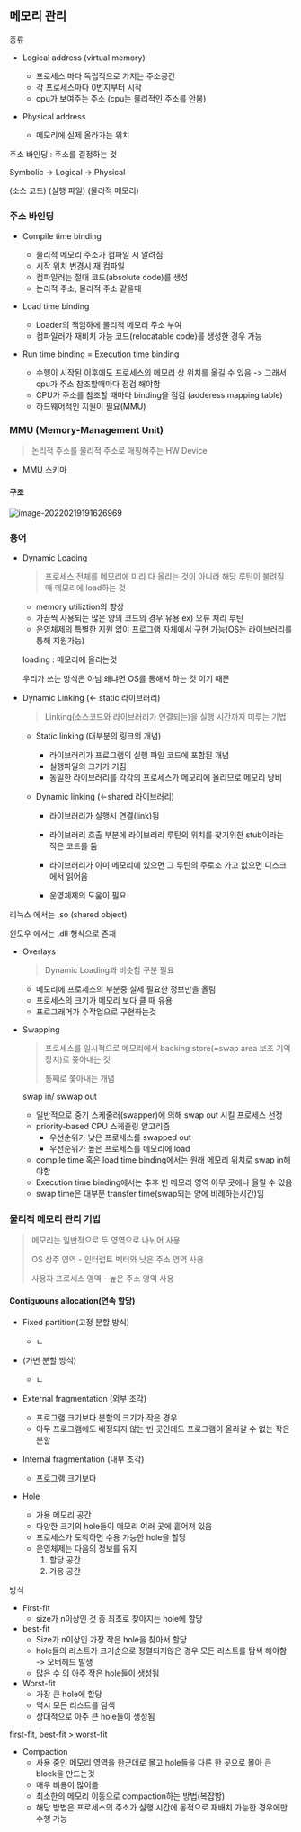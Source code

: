 ## 메모리 관리

종류

* Logical address (virtual memory)

  * 프로세스 마다 독립적으로 가지는 주소공간
  * 각 프로세스마다 0번지부터 시작
  * cpu가 보여주는 주소 (cpu는 물리적인 주소를 안봄)

  

* Physical address

  * 메모리에 실제 올라가는 위치



주소 바인딩 : 주소를 결정하는 것

Symbolic -> Logical -> Physical

(소스 코드)  (실행 파일)  (물리적 메모리)



### 주소 바인딩

* Compile time binding
  * 물리적 메모리 주소가 컴파일 시 알려짐
  * 시작 위치 변경시 재 컴파일
  * 컴파일러는 절대 코드(absolute code)를 생성
  * 논리적 주소, 물리적 주소 같을때 



* Load time binding
  * Loader의 책임하에 물리적 메모리 주소 부여
  * 컴파일러가 재비치 가능 코드(relocatable code)를 생성한 경우 가능



* Run time binding = Execution time binding
  * 수행이 시작된 이후에도 프로세스의 메모리 상 위치를 옮길 수 있음 -> 그래서 cpu가 주소 참조할때마다 점검 해야함
  * CPU가 주소를 참조할 때마다 binding을 점검 (adderess mapping table)
  * 하드웨어적인 지원이 필요(MMU)



### MMU (Memory-Management Unit)

> 논리적 주소를 물리적 주소로 매핑해주는 HW Device

* MMU 스키마

#### 구조 

![image-20220219191626969](C:\Users\sw133\ssafy7\TIL\OS\DeadLock\image-20220219191626969.png)

  

### 용어

* Dynamic Loading

  > 프로세스 전체를 메모리에 미리 다 올리는 것이 아니라 해당 루틴이 불려질 때 메모리에 load하는 것

  * memory utiliztion의 향상
  * 가끔씩 사용되는 많은 양의 코드의 경우 유용 ex) 오류 처리 루틴
  * 운영체제의 특별한 지원 없이 프로그램 자체에서 구현 가능(OS는 라이브러리를 통해 지원가능)

  loading : 메모리에 올리는것

  우리가 쓰는 방식은 아님 왜냐면 OS를 통해서 하는 것 이기 때문

  

* Dynamic Linking (<- static 라이브러리)

  > Linking(소스코드와 라이브러리가 연결되는)을 실행 시간까지 미루는 기법

  * Static linking (대부분의 링크의 개념)
    * 라이브러리가 프로그램의 실행 파일 코드에 포함된 개념
    * 실행파일의 크기가 커짐
    * 동일한 라이브러리를 각각의 프로세스가 메모리에 올리므로 메모리 낭비
    
  * Dynamic linking (<-shared 라이브러리)
    * 라이브러리가 실행시 연결(link)됨
    
    * 라이브러리 호출 부분에 라이브러리 루틴의 위치를 찾기위한 stub이라는 작은 코드를 둠
    
    * 라이브러리가 이미 메모리에 있으면 그 루틴의 주로소 가고 없으면 디스크에서 읽어옴
    
    * 운영체제의 도움이 필요
    
      

리눅스 에서는 .so (shared object)

윈도우 에서는 .dll 형식으로 존재



* Overlays

  > Dynamic Loading과 비슷함 구분 필요

  * 메모리에 프로세스의 부분중 실제 필요한 정보만을 올림
  * 프로세스의 크기가 메모리 보다 클 때 유용
  * 프로그래머가 수작업으로 구현하는것



* Swapping

  > 프로세스를 일시적으로 메모리에서 backing store(=swap area 보조 기억장치)로 쫒아내는 것
  >
  > 통째로 쫓아내는 개념

  swap in/ swwap out

  * 일반적으로 중기 스케줄러(swapper)에 의해 swap out 시킬 프로세스 선정
  * priority-based CPU 스케줄링 알고리즘
    * 우선순위가 낮은 프로세스를 swapped out
    * 우선순위가 높은 프로세스를 메모리에 load
  * compile time 혹은 load time binding에서는 원래 메모리 위치로 swap in해야함
  * Execution time binding에서는 추후 빈 메모리 영역 아무 곳에나 올릴 수 있음
  * swap time은 대부분 transfer time(swap되는 양에 비례하는시간)임



### 물리적 메모리 관리 기법

> 메모리는 일반적으로 두 영역으로 나뉘어 사용
>
> OS 상주 영역 - 인터럽트 벡터와 낮은 주소 영역 사용
>
> 사용자 프로세스 영역 - 높은 주소 영역 사용

#### Contiguouns allocation(연속 할당)

* Fixed partition(고정 분할 방식)
  * ㄴ



* (가변 분할 방식)
  * ㄴ



* External fragmentation (외부 조각)
  * 프로그램 크기보다 분할의 크기가 작은 경우
  * 아무 프로그램에도 배정되지 않는 빈 곳인데도 프로그램이 올라갈 수 없는 작은 분할
  
* Internal fragmentation (내부 조각)
  * 프로그램 크기보다
  
  
  
* Hole
  * 가용 메모리 공간
  * 다양한 크기의 hole들이 메모리 여러 곳에 흩어져 있음
  * 프로세스가 도착하면 수용 가능한 hole을 할당
  * 운영체제는 다음의 정보를 유지
    1. 할당 공간
    2. 가용 공간



방식

* First-fit
  * size가 n이상인 것 중 최초로 찾아지는 hole에 할당
* best-fit
  * Size가 n이상인 가장 작은 hole을 찾아서 할당
  * hole들의 리스트가 크기순으로 정렬되지않은 경우 모든 리스트를 탐색 해야함 -> 오버헤드 발생
  * 많은 수 의 아주 작은 hole들이 생성됨
* Worst-fit
  * 가장 큰 hole에 할당
  * 역시 모든 리스트를 탐색
  * 상대적으로 아주 큰 hole들이 생성됨

first-fit, best-fit > worst-fit

* Compaction
  * 사용 중인 메모리 영역을 한군데로 몰고 hole들을 다른 한 곳으로 몰아 큰 block을 만드는것
  * 매우 비용이 많이듦
  * 최소한의 메모리 이동으로 compaction하는 방법(복잡함)
  * 해당 방법은 프로세스의 주소가 실행 시간에 동적으로 재배치 가능한 경우에만 수행 가능